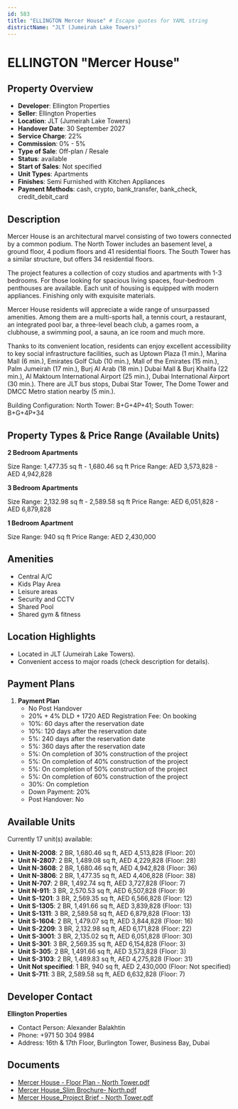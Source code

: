 ```yaml
---
id: 583
title: "ELLINGTON Mercer House" # Escape quotes for YAML string
districtName: "JLT (Jumeirah Lake Towers)"
---
```


# ELLINGTON "Mercer House"

## Property Overview
- **Developer**: Ellington Properties
- **Seller**: Ellington Properties
- **Location**: JLT (Jumeirah Lake Towers)
- **Handover Date**: 30 September 2027
- **Service Charge**: 22%
- **Commission**: 0% - 5%
- **Type of Sale**: Off-plan / Resale
- **Status**: available
- **Start of Sales**: Not specified
- **Unit Types**: Apartments
- **Finishes**: Semi Furnished with Kitchen Appliances
- **Payment Methods**: cash, crypto, bank_transfer, bank_check, credit_debit_card

## Description
Mercer House is an architectural marvel consisting of two towers connected by a common podium. The North Tower includes an basement level, a ground floor, 4 podium floors and 41 residential floors. The South Tower has a similar structure, but offers 34 residential floors.

The project features a collection of cozy studios and apartments with 1-3 bedrooms. For those looking for spacious living spaces, four-bedroom penthouses are available. Each unit of housing is equipped with modern appliances. Finishing only with exquisite materials. 

Mercer House residents will appreciate a wide range of unsurpassed amenities. Among them are a multi-sports hall, a tennis court, a restaurant, an integrated pool bar, a three-level beach club, a games room, a clubhouse, a swimming pool, a sauna, an ice room and much more. 

Thanks to its convenient location, residents can enjoy excellent accessibility to key social infrastructure facilities, such as Uptown Plaza (1 min.), Marina Mall (6 min.), Emirates Golf Club (10 min.), Mall of the Emirates (15 min.), Palm Jumeirah (17 min.), Burj Al Arab (18 min.) Dubai Mall & Burj Khalifa (22 min.), Al Maktoum International Airport (25 min.), Dubai International Airport (30 min.). There are JLT bus stops, Dubai Star Tower, The Dome Tower and DMCC Metro station nearby (5 min.).

Building Configuration: North Tower: B+G+4P+41; South Tower: B+G+4P+34

## Property Types & Price Range (Available Units)
**2 Bedroom Apartments**

Size Range: 1,477.35 sq ft - 1,680.46 sq ft
Price Range: AED 3,573,828 - AED 4,942,828

**3 Bedroom Apartments**

Size Range: 2,132.98 sq ft - 2,589.58 sq ft
Price Range: AED 6,051,828 - AED 6,879,828

**1 Bedroom Apartment**

Size Range: 940 sq ft
Price Range: AED 2,430,000

## Amenities
- Central A/C
- Kids Play Area
- Leisure areas
- Security and CCTV
- Shared Pool
- Shared gym & fitness

## Location Highlights
- Located in JLT (Jumeirah Lake Towers).
- Convenient access to major roads (check description for details).

## Payment Plans
1. **Payment Plan**
   - No Post Handover
   - 20% + 4% DLD + 1720 AED Registration Fee: On booking
   - 10%: 60 days after the reservation date
   - 10%: 120 days after the reservation date
   - 5%: 240 days after the reservation date
   - 5%: 360 days after the reservation date
   - 5%: On completion of 30% construction of the project
   - 5%: On completion of 40% construction of the project
   - 5%: On completion of 50% construction of the project
   - 5%: On completion of 60% construction of the project
   - 30%: On completion
   - Down Payment: 20%
   - Post Handover: No

## Available Units
Currently 17 unit(s) available:
- **Unit N-2008**: 2 BR, 1,680.46 sq ft, AED 4,513,828 (Floor: 20)
- **Unit N-2807**: 2 BR, 1,489.08 sq ft, AED 4,229,828 (Floor: 28)
- **Unit N-3608**: 2 BR, 1,680.46 sq ft, AED 4,942,828 (Floor: 36)
- **Unit N-3806**: 2 BR, 1,477.35 sq ft, AED 4,406,828 (Floor: 38)
- **Unit N-707**: 2 BR, 1,492.74 sq ft, AED 3,727,828 (Floor: 7)
- **Unit N-911**: 3 BR, 2,570.53 sq ft, AED 6,507,828 (Floor: 9)
- **Unit S-1201**: 3 BR, 2,569.35 sq ft, AED 6,566,828 (Floor: 12)
- **Unit S-1305**: 2 BR, 1,491.66 sq ft, AED 3,839,828 (Floor: 13)
- **Unit S-1311**: 3 BR, 2,589.58 sq ft, AED 6,879,828 (Floor: 13)
- **Unit S-1604**: 2 BR, 1,479.07 sq ft, AED 3,844,828 (Floor: 16)
- **Unit S-2209**: 3 BR, 2,132.98 sq ft, AED 6,171,828 (Floor: 22)
- **Unit S-3001**: 3 BR, 2,135.02 sq ft, AED 6,051,828 (Floor: 30)
- **Unit S-301**: 3 BR, 2,569.35 sq ft, AED 6,154,828 (Floor: 3)
- **Unit S-305**: 2 BR, 1,491.66 sq ft, AED 3,573,828 (Floor: 3)
- **Unit S-3103**: 2 BR, 1,489.83 sq ft, AED 4,275,828 (Floor: 31)
- **Unit Not specified**: 1 BR, 940 sq ft, AED 2,430,000 (Floor: Not specified)
- **Unit S-711**: 3 BR, 2,589.58 sq ft, AED 6,632,828 (Floor: 7)

## Developer Contact
**Ellington Properties**
- Contact Person: Alexander Balakhtin
- Phone: +971 50 304 9984
- Address: 16th & 17th Floor, Burlington Tower, Business Bay, Dubai

## Documents
- [Mercer House - Floor Plan - North Tower.pdf](https://cdn.geniemap.net/2024/01/23/y6GK7qiHD0L0I9O8RSccIQ7kBWXtGYrkNd1MPs6Z.pdf)
- [Mercer House_Slim Brochure- North.pdf](https://cdn.geniemap.net/2024/01/23/vCpRi5cWHmRpFkQJu3TTy41Rm7MbYSQOIJ64hBmH.pdf)
- [Mercer House_Project Brief - North Tower.pdf](https://cdn.geniemap.net/2024/01/23/bHjlZoFME06NfswTdS3KOl4mpuemAcLSG55txJMk.pdf)

